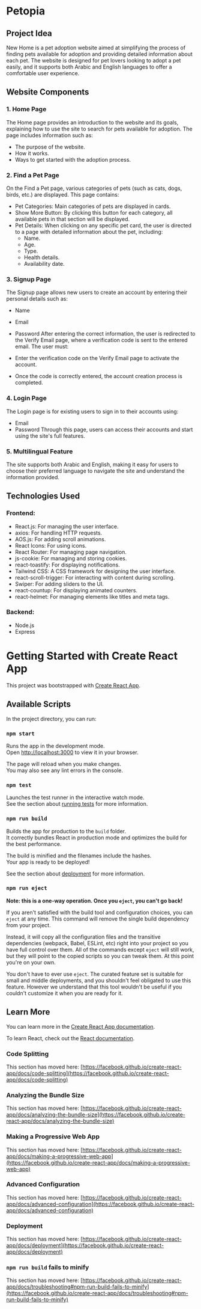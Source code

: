 # Petopia

## Project Idea
New Home is a pet adoption website aimed at simplifying the process of finding pets available for adoption and providing detailed information about each pet. The website is designed for pet lovers looking to adopt a pet easily, and it supports both Arabic and English languages to offer a comfortable user experience.

## Website Components
### 1. Home Page
The Home page provides an introduction to the website and its goals, explaining how to use the site to search for pets available for adoption. The page includes information such as:

- The purpose of the website.
- How it works.
- Ways to get started with the adoption process.

### 2. Find a Pet Page
On the Find a Pet page, various categories of pets (such as cats, dogs, birds, etc.) are displayed. This page contains:

- Pet Categories: Main categories of pets are displayed in cards.
- Show More Button: By clicking this button for each category, all available pets in that section will be displayed.
- Pet Details: When clicking on any specific pet card, the user is directed to a page with detailed information about the pet, including:
  - Name.
  - Age.
  - Type.
  - Health details.
  - Availability date.

### 3. Signup Page
The Signup page allows new users to create an account by entering their personal details such as:

- Name
- Email
- Password
After entering the correct information, the user is redirected to the Verify Email page, where a verification code is sent to the entered email. The user must:

- Enter the verification code on the Verify Email page to activate the account.
- Once the code is correctly entered, the account creation process is completed.

### 4. Login Page
The Login page is for existing users to sign in to their accounts using:

- Email
- Password
Through this page, users can access their accounts and start using the site's full features.

### 5. Multilingual Feature
The site supports both Arabic and English, making it easy for users to choose their preferred language to navigate the site and understand the information provided.

## Technologies Used
### Frontend:
- React.js: For managing the user interface.
- axios: For handling HTTP requests.
- AOS.js: For adding scroll animations.
- React Icons: For using icons.
- React Router: For managing page navigation.
- js-cookie: For managing and storing cookies.
- react-toastify: For displaying notifications.
- Tailwind CSS: A CSS framework for designing the user interface.
- react-scroll-trigger: For interacting with content during scrolling.
- Swiper: For adding sliders to the UI.
- react-countup: For displaying animated counters.
- react-helmet: For managing <head> elements like titles and meta tags.

### Backend:
- Node.js
- Express



# Getting Started with Create React App

This project was bootstrapped with [Create React App](https://github.com/facebook/create-react-app).

## Available Scripts

In the project directory, you can run:

### `npm start`

Runs the app in the development mode.\
Open [http://localhost:3000](http://localhost:3000) to view it in your browser.

The page will reload when you make changes.\
You may also see any lint errors in the console.

### `npm test`

Launches the test runner in the interactive watch mode.\
See the section about [running tests](https://facebook.github.io/create-react-app/docs/running-tests) for more information.

### `npm run build`

Builds the app for production to the `build` folder.\
It correctly bundles React in production mode and optimizes the build for the best performance.

The build is minified and the filenames include the hashes.\
Your app is ready to be deployed!

See the section about [deployment](https://facebook.github.io/create-react-app/docs/deployment) for more information.

### `npm run eject`

**Note: this is a one-way operation. Once you `eject`, you can't go back!**

If you aren't satisfied with the build tool and configuration choices, you can `eject` at any time. This command will remove the single build dependency from your project.

Instead, it will copy all the configuration files and the transitive dependencies (webpack, Babel, ESLint, etc) right into your project so you have full control over them. All of the commands except `eject` will still work, but they will point to the copied scripts so you can tweak them. At this point you're on your own.

You don't have to ever use `eject`. The curated feature set is suitable for small and middle deployments, and you shouldn't feel obligated to use this feature. However we understand that this tool wouldn't be useful if you couldn't customize it when you are ready for it.

## Learn More

You can learn more in the [Create React App documentation](https://facebook.github.io/create-react-app/docs/getting-started).

To learn React, check out the [React documentation](https://reactjs.org/).

### Code Splitting

This section has moved here: [https://facebook.github.io/create-react-app/docs/code-splitting](https://facebook.github.io/create-react-app/docs/code-splitting)

### Analyzing the Bundle Size

This section has moved here: [https://facebook.github.io/create-react-app/docs/analyzing-the-bundle-size](https://facebook.github.io/create-react-app/docs/analyzing-the-bundle-size)

### Making a Progressive Web App

This section has moved here: [https://facebook.github.io/create-react-app/docs/making-a-progressive-web-app](https://facebook.github.io/create-react-app/docs/making-a-progressive-web-app)

### Advanced Configuration

This section has moved here: [https://facebook.github.io/create-react-app/docs/advanced-configuration](https://facebook.github.io/create-react-app/docs/advanced-configuration)

### Deployment

This section has moved here: [https://facebook.github.io/create-react-app/docs/deployment](https://facebook.github.io/create-react-app/docs/deployment)

### `npm run build` fails to minify

This section has moved here: [https://facebook.github.io/create-react-app/docs/troubleshooting#npm-run-build-fails-to-minify](https://facebook.github.io/create-react-app/docs/troubleshooting#npm-run-build-fails-to-minify)
